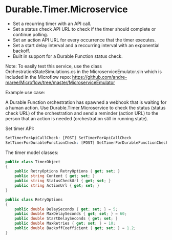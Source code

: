 # Durable.Timer.Microservice

- Set a recurring timer with an API call.
- Set a status check API URL to check if the timer should complete or continue polling.
- Set an action API URL for every occurrence that the timer executes.
- Set a start delay interval and a reccurring interval with an exponential backoff.
- Built in support for a Durable Function status check.

Note: To easily test this service, use the class OrchestrationStateSimulations.cs in the MicroserviceEmulator.sln which is included in the Microflow repo:
https://github.com/andre-maree/Microflow/tree/master/MicroserviceEmulator

Example use case:

A Durable Function orchestration has spawned a webhook that is waiting for a human action. Use Durable.Timer.Microservice to check the status (status check URL) of the orchestration and send a reminder (action URL) to the person that an action is needed (orchestration still in running state).

Set timer API:
```r
SetTimerForApiCallCheck: [POST] SetTimerForApiCallCheck
SetTimerForDurableFunctionCheck: [POST] SetTimerForDurableFunctionCheck
```

The timer model classes:
```csharp
public class TimerObject
{
    public RetryOptions RetryOptions { get; set; }
    public string Content { get; set; }
    public string StatusCheckUrl { get; set; }
    public string ActionUrl { get; set; }
}

public class RetryOptions
{
    public double DelaySeconds { get; set; } = 5;
    public double MaxDelaySeconds { get; set; } = 60;
    public double StartDelaySeconds { get; set; }
    public double MaxRetries { get; set; } = 10;
    public double BackoffCoefficient { get; set; } = 1.2;
}
```
